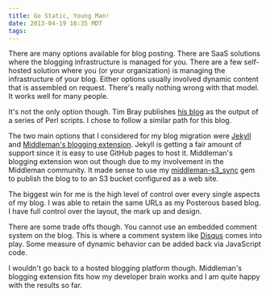 ```yaml
---
title: Go Static, Young Man!
date: 2013-04-19 16:35 MDT
tags:
---
```


There are many options available for blog posting. There are SaaS
solutions where the blogging infrastructure is managed for you. There
are a few self-hosted solution where you (or your organization) is
managing the infrastructure of your blog. Either options usually
involved dynamic content that is assembled on request. There's really
nothing wrong with that model. It works well for many people.

It's not the only option though. Tim Bray publishes [his blog](http://www.tbray.org/ongoing/)
as the output of a series of Perl scripts. I chose to follow a similar
path for this blog.

The two main options that I considered for my blog migration were [Jekyll](https://github.com/mojombo/jekyll)
and [Middleman's blogging extension](http://middlemanapp.com/blogging).
Jekyll is getting a fair amount of support since it is easy to use
GitHub pages to host it. Middleman's blogging extension won out though
due to my involvement in the Middleman community. It made sense to use
my [middleman-s3_sync](https://github.com/fredjean/middleman-s3_sync)
gem to publish the blog to to an S3 bucket configured as a web site.

The biggest win for me is the high level of control over every single
aspects of my blog. I was able to retain the same URLs as my Posterous
based blog. I have full control over the layout, the mark up and design.

There are some trade offs though. You cannot use an embedded comment
system on the blog. This is where a comment system like
[Disqus](http://disqus.com) comes into play. Some measure of dynamic
behavior can be added back via JavaScript code.

I wouldn't go back to a hosted blogging platform though. Middleman's
blogging extension fits how my developer brain works and I am quite
happy with the results so far.

